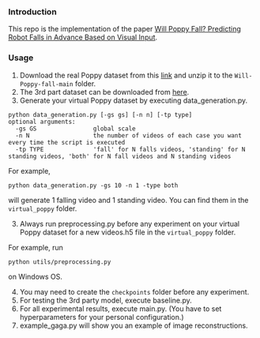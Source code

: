 ### Introduction
This repo is the implementation of the paper [Will Poppy Fall? Predicting Robot Falls in Advance Based on Visual Input](link).

### Usage
1. Download the real Poppy dataset from this [link](https://drive.google.com/file/d/1gnMWdRNPNHEHCsTN40nOruPfZXFxTSHg/view?usp=drive_link) and unzip it to the `Will-Poppy-fall-main` folder.
2. The 3rd part dataset can be downloaded from [here](https://doi.org/10.34894/3DV8BF).
3. Generate your virtual Poppy dataset by executing data_generation.py.
```
python data_generation.py [-gs gs] [-n n] [-tp type] 
optional arguments:
  -gs GS                global scale
  -n N                  the number of videos of each case you want every time the script is executed
  -tp TYPE              'fall' for N falls videos, 'standing' for N standing videos, 'both' for N fall videos and N standing videos
```
For example,
```
python data_generation.py -gs 10 -n 1 -type both
```
will generate 1 falling video and 1 standing video. You can find them in the `virtual_poppy` folder.

3. Always run preprocessing.py before any experiment on your virtual Poppy dataset for a new videos.h5 file in the `virtual_poppy` folder.

For example, run
```
python utils/preprocessing.py
```
on Windows OS.

4. You may need to create the `checkpoints` folder before any experiment.
5. For testing the 3rd party model, execute baseline.py.
6. For all experimental results, execute main.py. (You have to set hyperparameters for your personal configuration.)
7. example_gaga.py will show you an example of image reconstructions.

<!-- ### Citation
If you find this repo useful, please cite: -->
